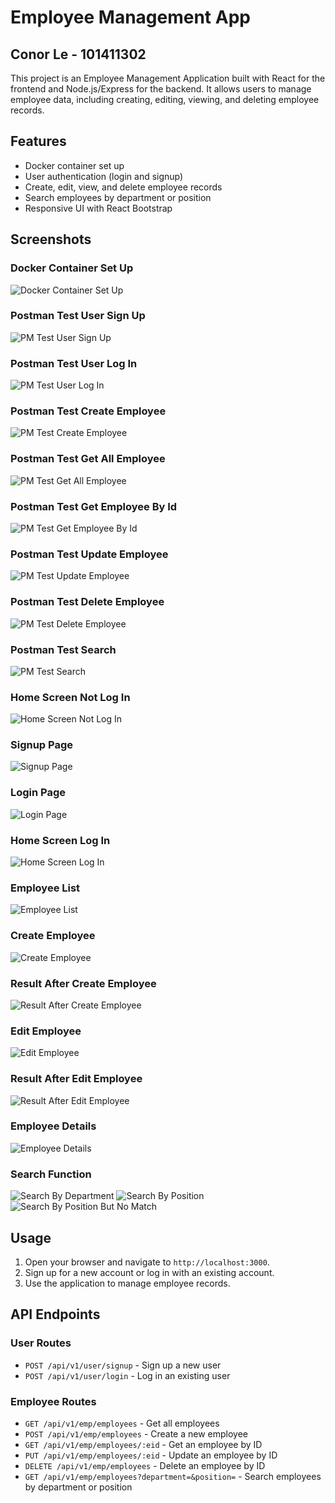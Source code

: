# Employee Management App

## Conor Le - 101411302

This project is an Employee Management Application built with React for the frontend and Node.js/Express for the backend. It allows users to manage employee data, including creating, editing, viewing, and deleting employee records.

## Features

- Docker container set up
- User authentication (login and signup)
- Create, edit, view, and delete employee records
- Search employees by department or position
- Responsive UI with React Bootstrap

## Screenshots

### Docker Container Set Up
![Docker Container Set Up](./screenshot/Docker-Container.png)

### Postman Test User Sign Up
![PM Test User Sign Up](./screenshot/PM-user-signup.png)

### Postman Test User Log In
![PM Test User Log In](./screenshot/PM-user-login.png)

### Postman Test Create Employee
![PM Test Create Employee](./screenshot/PM-create-employee.png)

### Postman Test Get All Employee
![PM Test Get All Employee](./screenshot/PM-get-all-employee.png)

### Postman Test Get Employee By Id
![PM Test Get Employee By Id](./screenshot/PM-get-employee-by-id.png)

### Postman Test Update Employee
![PM Test Update Employee](./screenshot/PM-update-employee.png)

### Postman Test Delete Employee
![PM Test Delete Employee](./screenshot/PM-delete-employee.png)

### Postman Test Search
![PM Test Search](./screenshot/PM-search.png)

### Home Screen Not Log In
![Home Screen Not Log In](./screenshot/Home-Screen-not-log-in.png)

### Signup Page
![Signup Page](./screenshot/Sign-Up-Screen.png)

### Login Page
![Login Page](./screenshot/Log-In-Screen.png)

### Home Screen Log In
![Home Screen Log In](./screenshot/Home-Screen-log-in.png)

### Employee List
![Employee List](./screenshot/Employee-management-page.png)

### Create Employee
![Create Employee](./screenshot/Create-Employee.png)

### Result After Create Employee
![Result After Create Employee](./screenshot/Result.png)

### Edit Employee
![Edit Employee](./screenshot/Edit-Employee.png)

### Result After Edit Employee
![Result After Edit Employee](./screenshot/Result2.png)

### Employee Details
![Employee Details](./screenshot/View-Employee-Details.png)

### Search Function
![Search By Department](./screenshot/Search1.png)
![Search By Position](./screenshot/Search2.png)
![Search By Position But No Match](./screenshot/Search3.png)

## Usage

1. Open your browser and navigate to `http://localhost:3000`.
2. Sign up for a new account or log in with an existing account.
3. Use the application to manage employee records.

## API Endpoints

### User Routes

- `POST /api/v1/user/signup` - Sign up a new user
- `POST /api/v1/user/login` - Log in an existing user

### Employee Routes

- `GET /api/v1/emp/employees` - Get all employees
- `POST /api/v1/emp/employees` - Create a new employee
- `GET /api/v1/emp/employees/:eid` - Get an employee by ID
- `PUT /api/v1/emp/employees/:eid` - Update an employee by ID
- `DELETE /api/v1/emp/employees` - Delete an employee by ID
- `GET /api/v1/emp/employees?department=&position=` - Search employees by department or position